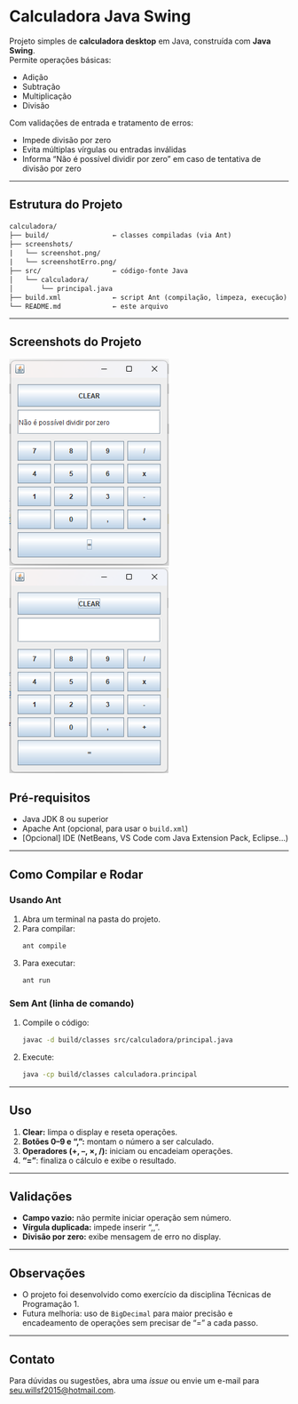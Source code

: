 # Calculadora Java Swing

Projeto simples de **calculadora desktop** em Java, construída com **Java Swing**.  
Permite operações básicas:

- Adição
- Subtração
- Multiplicação
- Divisão

Com validações de entrada e tratamento de erros:

- Impede divisão por zero
- Evita múltiplas vírgulas ou entradas inválidas
- Informa “Não é possível dividir por zero” em caso de tentativa de divisão por zero

---

## Estrutura do Projeto

```
calculadora/
├── build/                ← classes compiladas (via Ant)
├── screenshots/
|   └── screenshot.png/
|   └── screenshotErro.png/
├── src/                  ← código‐fonte Java
│   └── calculadora/
│       └── principal.java
├── build.xml             ← script Ant (compilação, limpeza, execução)
└── README.md             ← este arquivo
```

---

## Screenshots do Projeto

<img src="./screenshots/screenshotErro.png"/>
<img src="./screenshots/screenshot.png"/>

## Pré-requisitos

- Java JDK 8 ou superior
- Apache Ant (opcional, para usar o `build.xml`)
- [Opcional] IDE (NetBeans, VS Code com Java Extension Pack, Eclipse…)

---

## Como Compilar e Rodar

### Usando Ant

1. Abra um terminal na pasta do projeto.
2. Para compilar:
   ```bash
   ant compile
   ```
3. Para executar:
   ```bash
   ant run
   ```

### Sem Ant (linha de comando)

1. Compile o código:
   ```bash
   javac -d build/classes src/calculadora/principal.java
   ```
2. Execute:
   ```bash
   java -cp build/classes calculadora.principal
   ```

---

## Uso

1. **Clear:** limpa o display e reseta operações.
2. **Botões 0–9 e “,”:** montam o número a ser calculado.
3. **Operadores (+, –, ×, /):** iniciam ou encadeiam operações.
4. **“=”**: finaliza o cálculo e exibe o resultado.

---

## Validações

- **Campo vazio:** não permite iniciar operação sem número.
- **Vírgula duplicada:** impede inserir “,,”.
- **Divisão por zero:** exibe mensagem de erro no display.

---

## Observações

- O projeto foi desenvolvido como exercício da disciplina Técnicas de Programação 1.
- Futura melhoria: uso de `BigDecimal` para maior precisão e encadeamento de operações sem precisar de “=” a cada passo.

---

## Contato

Para dúvidas ou sugestões, abra uma _issue_ ou envie um e-mail para seu.willsf2015@hotmail.com.
